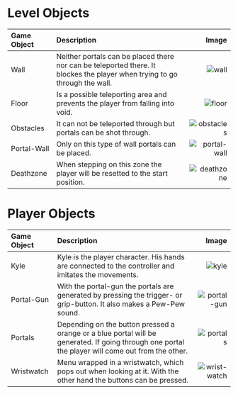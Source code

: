# Level Objects

| Game Object | Description                                                                                                                |                                    Image |
| :---------- | :------------------------------------------------------------------------------------------------------------------------- | ---------------------------------------: |
| Wall        | Neither portals can be placed there nor can be teleported there. It blockes the player when trying to go through the wall. |               ![wall](./images/wall.png) |
| Floor       | Is a possible teleporting area and prevents the player from falling into void.                                             |             ![floor](./images/floor.png) |
| Obstacles   | It can not be teleported through but portals can be shot through.                                                          |     ![obstacles](./images/obstacles.png) |
| Portal-Wall | Only on this type of wall portals can be placed.                                                                           | ![portal-wall](./images/portal_wall.png) |
| Deathzone   | When stepping on this zone the player will be resetted to the start position.                                              |    ![deathzone](./images/death_zone.png) |

# Player Objects

| Game Object | Description                                                                                                                                       |                                             Image |
| :---------- | :------------------------------------------------------------------------------------------------------------------------------------------------ | ------------------------------------------------: |
| Kyle        | Kyle is the player character. His hands are connected to the controller and imitates the movements.                                               |                        ![kyle](./images/kyle.png) |
| Portal-Gun  | With the portal-gun the portals are generated by pressing the trigger- or grip-button. It also makes a Pew-Pew sound.                             |            ![portal-gun](./images/portal_gun.png) |
| Portals     | Depending on the button pressed a orange or a blue portal will be generated. If going through one portal the player will come out from the other. |                  ![portals](./images/portals.png) |
| Wristwatch  | Menu wrapped in a wristwatch, which pops out when looking at it. With the other hand the buttons can be pressed.                                  | ![wrist-watch](./images/portalVR_wrist-watch.gif) |